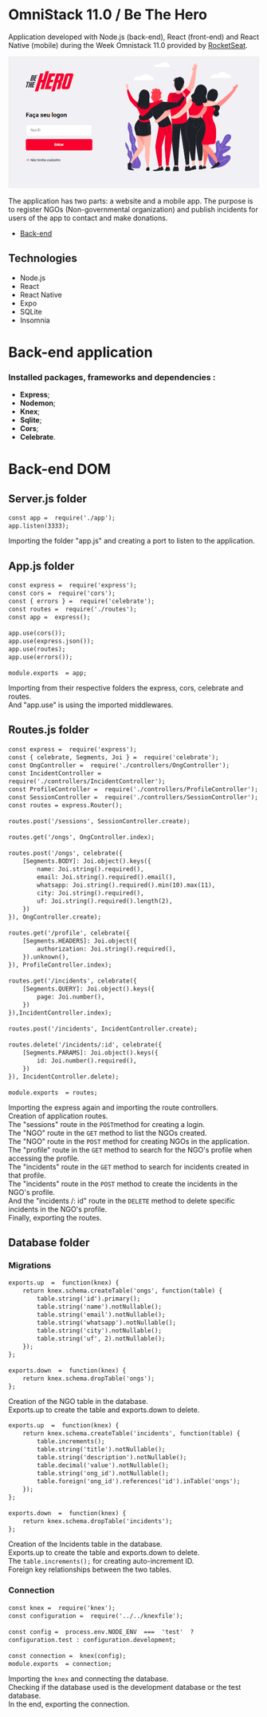 



# OmniStack 11.0 / Be The Hero

Application developed with Node.js (back-end), React (front-end) and React Native (mobile) during the Week Omnistack 11.0 provided by [RocketSeat](https://rocketseat.com.br/).

![logo](https://github.com/VitorHugoAntunes/OmniStack11/blob/master/images/imgsite.PNG "Logo")

The application has two parts: a website and a mobile app.
The purpose is to register NGOs (Non-governmental organization) and publish incidents for users of the app to contact and make donations.

- [Back-end](#Back-end)

## Technologies

- Node.js 
- React
- React Native
- Expo
- SQLite
- Insomnia

<a name="Back-end"><a/>
	
# Back-end application

### Installed packages, frameworks and dependencies :

- **Express**;
- **Nodemon**;
- **Knex**;
- **Sqlite**;
- **Cors**;
- **Celebrate**.

# Back-end DOM

## Server.js folder
```
const app =  require('./app');
app.listen(3333);
```
Importing the folder "app.js" and creating a port to listen to the application.

## App.js folder

```
const express =  require('express');
const cors =  require('cors');
const { errors } =  require('celebrate');
const routes =  require('./routes');
const app =  express();

app.use(cors());
app.use(express.json());
app.use(routes);
app.use(errors());

module.exports  = app;
```

Importing from their respective folders the express, cors, celebrate and routes.<br/>
And "app.use" is using the imported middlewares.

## Routes.js folder

```
const express =  require('express');
const { celebrate, Segments, Joi } =  require('celebrate');
const OngController =  require('./controllers/OngController');
const IncidentController =  require('./controllers/IncidentController');
const ProfileController =  require('./controllers/ProfileController');
const SessionController =  require('./controllers/SessionController');
const routes = express.Router();

routes.post('/sessions', SessionController.create);

routes.get('/ongs', OngController.index);

routes.post('/ongs', celebrate({
	[Segments.BODY]: Joi.object().keys({
		name: Joi.string().required(),
		email: Joi.string().required().email(),
		whatsapp: Joi.string().required().min(10).max(11),
		city: Joi.string().required(),
		uf: Joi.string().required().length(2),
	})
}), OngController.create);
 
routes.get('/profile', celebrate({
	[Segments.HEADERS]: Joi.object({
		authorization: Joi.string().required(),
	}).unknown(),
}), ProfileController.index);
 
routes.get('/incidents', celebrate({
	[Segments.QUERY]: Joi.object().keys({
		page: Joi.number(),
	})
}),IncidentController.index);

routes.post('/incidents', IncidentController.create);

routes.delete('/incidents/:id', celebrate({
	[Segments.PARAMS]: Joi.object().keys({
		id: Joi.number().required(),
	})
}), IncidentController.delete);

module.exports  = routes;
```
Importing the express again and importing the route controllers.<br/>
Creation of application routes.<br/>
The "sessions" route in the `POST`method for creating a login.<br/>
The "NGO" route in the `GET` method to list the NGOs created.<br/>
The "NGO" route in the `POST` method for creating NGOs in the application.<br/>
The "profile" route in the `GET` method to search for the NGO's profile when accessing the profile.<br/>
The "incidents" route in the `GET` method to search for incidents created in that profile.<br/>
The "incidents" route in the `POST` method to create the incidents in the NGO's profile.<br/>
And the "incidents /: id" route in the `DELETE` method to delete specific incidents in the NGO's profile.<br/>
Finally, exporting the routes.

## Database folder

### Migrations
```
exports.up  =  function(knex) {
	return knex.schema.createTable('ongs', function(table) {
		table.string('id').primary();
		table.string('name').notNullable();
		table.string('email').notNullable();
		table.string('whatsapp').notNullable();
		table.string('city').notNullable();
		table.string('uf', 2).notNullable();
	});
};

exports.down  =  function(knex) {
	return knex.schema.dropTable('ongs');
};
```
Creation of the NGO table in the database.<br/>
Exports.up to create the table and exports.down to delete.

```
exports.up  =  function(knex) {
	return knex.schema.createTable('incidents', function(table) {
		table.increments();
		table.string('title').notNullable();
		table.string('description').notNullable();
		table.decimal('value').notNullable();
		table.string('ong_id').notNullable();
		table.foreign('ong_id').references('id').inTable('ongs');
	});
};

exports.down  =  function(knex) {
	return knex.schema.dropTable('incidents');
};
```
Creation of the Incidents table in the database.<br/>
Exports.up to create the table and exports.down to delete.<br/>
The `table.increments();` for creating auto-increment ID.<br/>
Foreign key relationships between the two tables.

### Connection

```
const knex =  require('knex');
const configuration =  require('../../knexfile');

const config =  process.env.NODE_ENV  ===  'test'  ? configuration.test : configuration.development;

const connection =  knex(config);
module.exports  = connection;
```
Importing the `knex` and connecting the database.<br/>
Checking if the database used is the development database or the test database.<br/>
In the end, exporting the connection.



